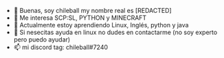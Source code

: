- 👋 Buenas, soy chileball my nombre real es [REDACTED]
- 👀 Me interesa SCP:SL, PYTHON y MINECRAFT
- 🌱 Actualmente estoy aprendiendo Linux, Inglés, python y java
- 💞️ Si nesecitas ayuda en linux no dudes en contactarme (no soy experto pero puedo ayudar)
- 📫 mi discord tag:  chileball#7240

<!---
MrChileball/MrChileball es muy epico
